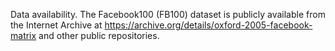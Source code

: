 Data availability. The Facebook100 (FB100) dataset is publicly available from the Internet Archive at https://archive.org/details/oxford-2005-facebook-matrix and other public repositories. 
